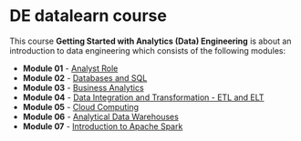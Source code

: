 # DE datalearn course

This course **Getting Started with Analytics (Data) Engineering** is about an introduction to data engineering which consists of the following modules:
- **Module 01** - [Analyst Role](https://github.com/Data-Learn/data-engineering/blob/master/DE-101%20Modules/Module01/DE%20-%20101%20Module01.md)
- **Module 02** - [Databases and SQL](https://github.com/Data-Learn/data-engineering/blob/master/DE-101%20Modules/Module02/DE%20-%20101%20Module02.md)
- **Module 03** - [Business Analytics](https://github.com/Data-Learn/data-engineering/blob/master/DE-101%20Modules/Module03/DE%20-%20101%20Module03.md)
- **Module 04** - [Data Integration and Transformation - ETL and ELT](https://github.com/Data-Learn/data-engineering/blob/master/DE-101%20Modules/Module04/DE%20-%20101%20Module04.md)
- **Module 05** - [Cloud Computing](https://github.com/Data-Learn/data-engineering/blob/master/DE-101%20Modules/Module05/DE%20-%20101%20Module05.md)
- **Module 06** - [Analytical Data Warehouses](https://github.com/Data-Learn/data-engineering/blob/master/DE-101%20Modules/Module06/DE%20-%20101%20Module06.md)
- **Module 07** - [Introduction to Apache Spark](https://github.com/Data-Learn/data-engineering/blob/master/DE-101%20Modules/Module07/DE%20-%20101%20Lab%207.1/DE%20-%20101%20Module07.md)
